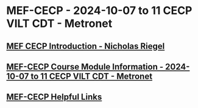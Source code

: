 # MEF-CECP - 2024-10-07 to 11 CECP VILT CDT - Metronet
## [MEF CECP Introduction - Nicholas Riegel](https://docs.google.com/presentation/d/1ZKCTF0_QpFMdR9YSzIuXvcPf89IM0Erb6OKADFLm6kc/edit?usp=sharing)
## [MEF-CECP Course Module Information - 2024-10-07 to 11 CECP VILT CDT - Metronet](https://docs.google.com/spreadsheets/d/1cPRom3RyAgmssHxTUcJ9ZnEJWWWyDZUSEQzkXT87egE/edit?usp=sharing)
## [MEF-CECP Helpful Links](https://docs.google.com/document/d/1nzROVPcKF1c28RvWyq-QCJy8JYeUmAMma6pF0houAg4/edit?usp=sharing)
<!--## [Mid Course Feedback MEF CECP 2024-MAR-11 to 15 Lansing, MI](https://forms.gle/JaxfmAJXmdNdhiZ68)
 -->

